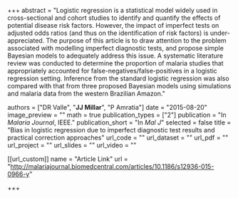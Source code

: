 +++
abstract = "Logistic regression is a statistical model widely used in cross-sectional and cohort studies to identify and quantify the effects of potential disease risk factors. However, the impact of imperfect tests on adjusted odds ratios (and thus on the identification of risk factors) is under-appreciated. The purpose of this article is to draw attention to the problem associated with modelling imperfect diagnostic tests, and propose simple Bayesian models to adequately address this issue. A systematic literature review was conducted to determine the proportion of malaria studies that appropriately accounted for false-negatives/false-positives in a logistic regression setting. Inference from the standard logistic regression was also compared with that from three proposed Bayesian models using simulations and malaria data from the western Brazilian Amazon."

authors = ["DR Valle", "**JJ Millar**", "P Amratia"]
date = "2015-08-20"
image_preview = ""
math = true
publication_types = ["2"]
publication = "In *Malaria Journal*, IEEE."
publication_short = "In *Mal J*"
selected = false
title = "Bias in logistic regression due to imperfect diagnostic test results and practical correction approaches"
url_code = ""
url_dataset = ""
url_pdf = ""
url_project = ""
url_slides = ""
url_video = ""

[[url_custom]]
name = "Article Link"
url = "http://malariajournal.biomedcentral.com/articles/10.1186/s12936-015-0966-y"

+++
